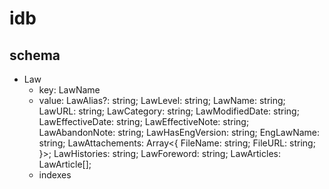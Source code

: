 # idb

## schema

- Law
  - key: LawName
  - value:
    LawAlias?: string;
    LawLevel: string;
    LawName: string;
    LawURL: string;
    LawCategory: string;
    LawModifiedDate: string;
    LawEffectiveDate: string;
    LawEffectiveNote: string;
    LawAbandonNote: string;
    LawHasEngVersion: string;
    EngLawName: string;
    LawAttachements: Array<{
    FileName: string;
    FileURL: string;
    }>;
    LawHistories: string;
    LawForeword: string;
    LawArticles: LawArticle[];
  - indexes
